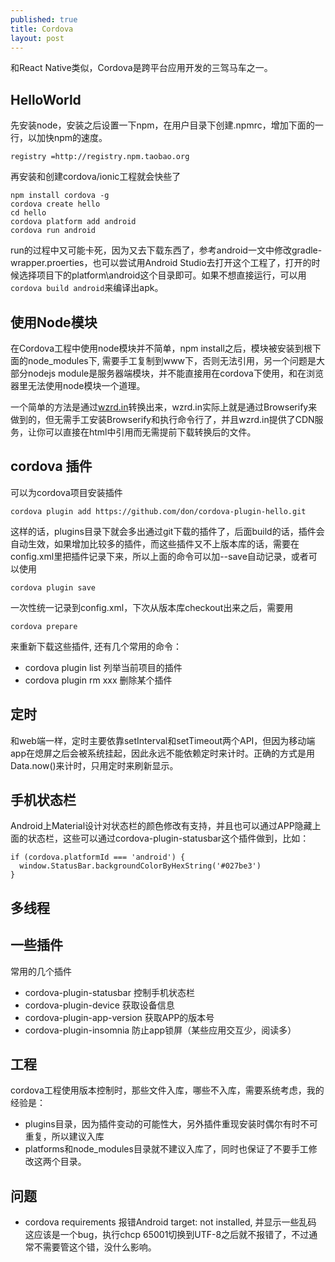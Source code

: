 ```yaml
---
published: true
title: Cordova
layout: post
---
```


和React Native类似，Cordova是跨平台应用开发的三驾马车之一。

## HelloWorld

先安装node，安装之后设置一下npm，在用户目录下创建.npmrc，增加下面的一行，以加快npm的速度。

```
registry =http://registry.npm.taobao.org
```

再安装和创建cordova/ionic工程就会快些了

```
npm install cordova -g
cordova create hello
cd hello
cordova platform add android
cordova run android
```

run的过程中又可能卡死，因为又去下载东西了，参考android一文中修改gradle-wrapper.proerties，也可以尝试用Android Studio去打开这个工程了，打开的时候选择项目下的platform\android这个目录即可。如果不想直接运行，可以用`cordova build android`来编译出apk。


## 使用Node模块

在Cordova工程中使用node模块并不简单，npm install之后，模块被安装到根下面的node\_modules下, 需要手工复制到www下，否则无法引用，另一个问题是大部分nodejs module是服务器端模块，并不能直接用在cordova下使用，和在浏览器里无法使用node模块一个道理。

一个简单的方法是通过[wzrd.in](https://wzrd.in/)转换出来，wzrd.in实际上就是通过Browserify来做到的，但无需手工安装Browserify和执行命令行了，并且wzrd.in提供了CDN服务，让你可以直接在html中引用而无需提前下载转换后的文件。


## cordova 插件
可以为cordova项目安装插件

```
cordova plugin add https://github.com/don/cordova-plugin-hello.git
```

这样的话，plugins目录下就会多出通过git下载的插件了，后面build的话，插件会自动生效，如果增加比较多的插件，而这些插件又不上版本库的话，需要在config.xml里把插件记录下来，所以上面的命令可以加--save自动记录，或者可以使用

```
cordova plugin save
```

一次性统一记录到config.xml，下次从版本库checkout出来之后，需要用

```
cordova prepare
```

来重新下载这些插件, 还有几个常用的命令：

* cordova plugin list 列举当前项目的插件
* cordova plugin rm xxx 删除某个插件

## 定时
和web端一样，定时主要依靠setInterval和setTimeout两个API，但因为移动端app在熄屏之后会被系统挂起，因此永远不能依赖定时来计时。正确的方式是用Data.now()来计时，只用定时来刷新显示。

## 手机状态栏
Android上Material设计对状态栏的颜色修改有支持，并且也可以通过APP隐藏上面的状态栏，这些可以通过cordova-plugin-statusbar这个插件做到，比如：
```
if (cordova.platformId === 'android') {
  window.StatusBar.backgroundColorByHexString('#027be3')
}
```

## 多线程


## 一些插件

常用的几个插件
* cordova-plugin-statusbar 控制手机状态栏
* cordova-plugin-device 获取设备信息
* cordova-plugin-app-version 获取APP的版本号
* cordova-plugin-insomnia 防止app锁屏（某些应用交互少，阅读多）

## 工程
cordova工程使用版本控制时，那些文件入库，哪些不入库，需要系统考虑，我的经验是：

* plugins目录，因为插件变动的可能性大，另外插件重现安装时偶尔有时不可重复，所以建议入库
* platforms和node_modules目录就不建议入库了，同时也保证了不要手工修改这两个目录。

## 问题

* cordova requirements 报错Android target: not installed, 并显示一些乱码
这应该是一个bug，执行chcp 65001切换到UTF-8之后就不报错了，不过通常不需要管这个错，没什么影响。